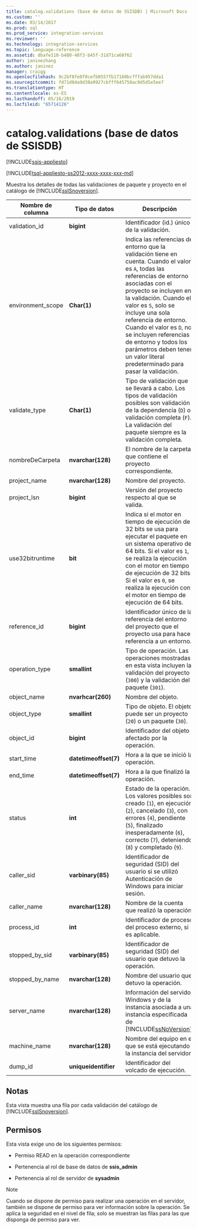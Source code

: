 ```yaml
---
title: catalog.validations (base de datos de SSISDB) | Microsoft Docs
ms.custom: ''
ms.date: 03/14/2017
ms.prod: sql
ms.prod_service: integration-services
ms.reviewer: ''
ms.technology: integration-services
ms.topic: language-reference
ms.assetid: dbafe110-b480-48f3-b45f-31d71ca68f62
author: janinezhang
ms.author: janinez
manager: craigg
ms.openlocfilehash: 9c2bf8fe0f0cefb0557fb17160bcfffab957dda1
ms.sourcegitcommit: fd71d04a9d30a9927cbfff645750ac9d5d5e5ee7
ms.translationtype: HT
ms.contentlocale: es-ES
ms.lasthandoff: 05/16/2019
ms.locfileid: "65714126"
---
```

# <a name="catalogvalidations-ssisdb-database"></a>catalog.validations (base de datos de SSISDB)

[!INCLUDE[ssis-appliesto](../../includes/ssis-appliesto-ssvrpluslinux-asdb-asdw-xxx.md)]


[!INCLUDE[tsql-appliesto-ss2012-xxxx-xxxx-xxx-md](../../includes/tsql-appliesto-ss2012-xxxx-xxxx-xxx-md.md)]

  Muestra los detalles de todas las validaciones de paquete y proyecto en el catálogo de [!INCLUDE[ssISnoversion](../../includes/ssisnoversion-md.md)].  
  
|Nombre de columna|Tipo de datos|Descripción|  
|-----------------|---------------|-----------------|  
|validation_id|**bigint**|Identificador (id.) único de la validación.|  
|environment_scope|**Char(1)**|Indica las referencias de entorno que la validación tiene en cuenta. Cuando el valor es `A`, todas las referencias de entorno asociadas con el proyecto se incluyen en la validación. Cuando el valor es `S`, solo se incluye una sola referencia de entorno. Cuando el valor es `D`, no se incluyen referencias de entorno y todos los parámetros deben tener un valor literal predeterminado para pasar la validación.|  
|validate_type|**Char(1)**|Tipo de validación que se llevará a cabo. Los tipos de validación posibles son validación de la dependencia (`D`) o validación completa (`F`). La validación del paquete siempre es la validación completa.|  
|nombreDeCarpeta|**nvarchar(128)**|El nombre de la carpeta que contiene el proyecto correspondiente.|  
|project_name|**nvarchar(128)**|Nombre del proyecto.|  
|project_lsn|**bigint**|Versión del proyecto respecto al que se valida.|  
|use32bitruntime|**bit**|Indica si el motor en tiempo de ejecución de 32 bits se usa para ejecutar el paquete en un sistema operativo de 64 bits. Si el valor es `1`, se realiza la ejecución con el motor en tiempo de ejecución de 32 bits. Si el valor es `0`, se realiza la ejecución con el motor en tiempo de ejecución de 64 bits.|  
|reference_id|**bigint**|Identificador único de la referencia del entorno del proyecto que el proyecto usa para hacer referencia a un entorno.|  
|operation_type|**smallint**|Tipo de operación. Las operaciones mostradas en esta vista incluyen la validación del proyecto (`300`) y la validación del paquete (`301`).|  
|object_name|**nvarhcar(260)**|Nombre del objeto.|  
|object_type|**smallint**|Tipo de objeto. El objeto puede ser un proyecto (`20`) o un paquete (`30`).|  
|object_id|**bigint**|Identificador del objeto afectado por la operación.|  
|start_time|**datetimeoffset(7)**|Hora a la que se inició la operación.|  
|end_time|**datetimeoffset(7)**|Hora a la que finalizó la operación.|  
|status|**int**|Estado de la operación. Los valores posibles son creado (`1`), en ejecución (`2`), cancelado (`3`), con errores (`4`), pendiente (`5`), finalizado inesperadamente (`6`), correcto (`7`), deteniendo (`8`) y completado (`9`).|  
|caller_sid|**varbinary(85)**|Identificador de seguridad (SID) del usuario si se utilizó Autenticación de Windows para iniciar sesión.|  
|caller_name|**nvarchar(128)**|Nombre de la cuenta que realizó la operación.|  
|process_id|**int**|Identificador de proceso del proceso externo, si es aplicable.|  
|stopped_by_sid|**varbinary(85)**|Identificador de seguridad (SID) del usuario que detuvo la operación.|  
|stopped_by_name|**nvarchar(128)**|Nombre del usuario que detuvo la operación.|  
|server_name|**nvarchar(128)**|Información del servidor Windows y de la instancia asociada a una instancia especificada de [!INCLUDE[ssNoVersion](../../includes/ssnoversion-md.md)].|  
|machine_name|**nvarchar(128)**|Nombre del equipo en el que se está ejecutando la instancia del servidor.|  
|dump_id|**uniqueidentifier**|Identificador del volcado de ejecución.|  
  
## <a name="remarks"></a>Notas  
 Esta vista muestra una fila por cada validación del catálogo de [!INCLUDE[ssISnoversion](../../includes/ssisnoversion-md.md)].  
  
## <a name="permissions"></a>Permisos  
 Esta vista exige uno de los siguientes permisos:  
  
-   Permiso READ en la operación correspondiente  
  
-   Pertenencia al rol de base de datos de **ssis_admin**  
  
-   Pertenencia al rol de servidor de **sysadmin**  
  
> [!NOTE]  
>  Cuando se dispone de permiso para realizar una operación en el servidor, también se dispone de permiso para ver información sobre la operación. Se aplica la seguridad en el nivel de fila; solo se muestran las filas para las que disponga de permiso para ver.  
  
  

